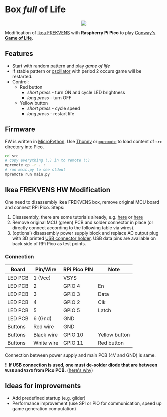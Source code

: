 # Box *full* of Life

<p align="center">
<img src="https://github.com/ah01/box-of-life/raw/master/doc/box.gif">
</p>

Modification of [Ikea FREKVENS](https://www.ikea.com/cz/en/p/frekvens-led-multi-use-lighting-black-30420354/) with **Raspberry Pi Pico** to play [Conway's **Game of Life**](https://en.wikipedia.org/wiki/Conway%27s_Game_of_Life).

## Features

- Start with random pattern and play *game of life* 
- If stable pattern or [oscillator](https://conwaylife.com/wiki/Oscillator) with period 2 occurs game will be restarted.
- Control:
  - Red button
     - *short press* - turn ON and cycle LED brightness
     - *long press* - turn OFF 
  - Yellow button
      - *short press* - cycle speed
      - *long press* - restart life

## Firmware

FW is written in [MicroPython](https://www.raspberrypi.com/documentation/microcontrollers/micropython.html). 
Use [Thonny](https://thonny.org/) or [`mpremote`](https://docs.micropython.org/en/latest/reference/mpremote.html) 
to load content of `src` directory into Pico.

```bash
cd src
# copy everything (.) in to remote (:)
mpremote cp -r . :
# run main.py to see stdout
mpremote run main.py
```

## Ikea FREKVENS HW Modification

One need to disassembly Ikea FREKVENS box, remove original MCU board and connect RPi Pico. Steps:

1. Disassembly, there are some tutorials already, e.g. [here](https://spritesmods.com/?art=frekvens&page=2) or [here](https://github.com/frumperino/FrekvensPanel/blob/master/frekvens-hacking.pdf)
2. Remove original MCU (green) PCB and solder connector in place (or directly connect according to the following table via wires). 
3. (optional) disassembly power supply block and replace AC output plug with 3D printed [USB connector holder](https://www.printables.com/model/262441-usb-connector-holder-for-ikea-frekvens). USB data pins are available on back side of RPi Pico as test points.

### Connection

| Board     | Pin/Wire   | RPi Pico PIN | Note          |
|-----------|------------|--------------|---------------|
| LED PCB   | 1 (Vcc)    | VSYS         |               |
| LED PCB   | 2          | GPIO 4       | En            |
| LED PCB   | 3          | GPIO 3       | Data          |
| LED PCB   | 4          | GPIO 2       | Clk           |
| LED PCB   | 5          | GPIO 5       | Latch         |
| LED PCB | 6 (Gnd)    | GND          |               |
| Buttons | Red wire   | GND          |               |
| Buttons | Black wire | GPIO 10      | Yellow button |
| Buttons | White wire | GPIO  11     | Red button    |

Connection between power supply and main PCB (4V and GND) is same.

‼ **If USB connection is used, one must de-solder diode that are between `VUSB` and `VSYS` from Pico PCB.** ([here's why](https://github.com/ah01/box-of-life/issues/1#issuecomment-1521187884))

## Ideas for improvements

- Add predefined startup (e.g. glider)
- Performance improvement (use SPI or PIO for communication, speed up game generation computation)
